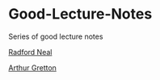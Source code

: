 # Good-Lecture-Notes
Series of good lecture notes

[Radford Neal](https://glizen.com/radfordneal/courses.html)

[Arthur Gretton](https://www.gatsby.ucl.ac.uk/~gretton/coursefiles/)
